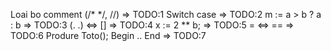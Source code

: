Loai bo comment (/* */, //) => TODO:1
Switch case => TODO:2
m := a > b ? a : b => TODO:3
(. .) <=> [] => TODO:4
x := 2 ** b; => TODO:5
= <=> == => TODO:6
Produre Toto(); Begin .. End => TODO:7
